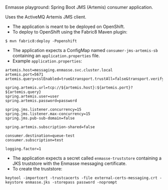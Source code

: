 Enmasse playground: Spring Boot JMS (Artemis) consumer application.

Uses the ActiveMQ Artemis JMS client. 

* The application is meant to be deployed on OpenShift.
* To deploy to OpenShift using the Fabric8 Maven plugin:
```
$ mvn fabric8:deploy -Popenshift
```
* The application expects a ConfigMap named `consumer-jms-artemis-sb` containing an `application.properties` file.
* Example `application.properties`:
```
artemis.host=messaging.enmasse.svc.cluster.local
artemis.port=5671
artemis.query=sslEnabled=true&transport.trustAll=false&transport.verifyHost=true

spring.artemis.url=tcp://${artemis.host}:${artemis.port}?${artemis.query}
spring.artemis.user=user
spring.artemis.password=password

spring.jms.listener.concurrency=15
spring.jms.listener.max-concurrency=15
spring.jms.pub-sub-domain=false

spring.artemis.subscription-shared=false

consumer.destination=queue-test
consumer.subscription=test

logging.factor=1
```
* The application expects a secret called `enmasse-truststore` containing a JKS truststore with the Enmasse messaging certificate.
* To create the truststore:
```
keytool -importcert -trustcacerts -file external-certs-messaging.crt -keystore enmasse.jks -storepass password -noprompt
```
